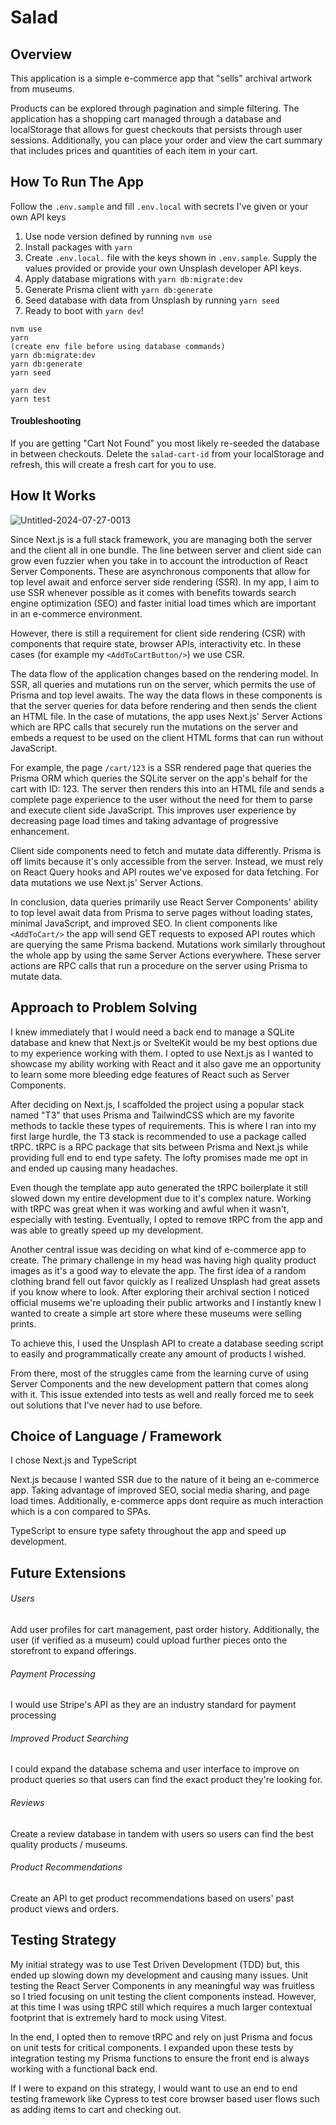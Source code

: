 #  Salad

## Overview
This application is a simple e-commerce app that "sells" archival artwork from museums.

Products can be explored through pagination and simple filtering. The application has a shopping cart managed through a database and localStorage that allows for guest checkouts that persists through user sessions. Additionally, you can place your order and view the cart summary that includes prices and quantities of each item in your cart.

## How To Run The App

Follow the `.env.sample` and fill `.env.local` with secrets I've given or your own API keys

1. Use node version defined by running `nvm use`
2. Install packages with `yarn`
3. Create `.env.local.` file with the keys shown in `.env.sample`. Supply the values provided or provide your own Unsplash developer API keys.
4. Apply database migrations with `yarn db:migrate:dev`
5. Generate Prisma client with `yarn db:generate`
6. Seed database with data from Unsplash by running `yarn seed`
7. Ready to boot with `yarn dev`!


```
nvm use
yarn
(create env file before using database commands)
yarn db:migrate:dev
yarn db:generate
yarn seed

yarn dev
yarn test
```

#### Troubleshooting
If you are getting "Cart Not Found" you most likely re-seeded the database in between checkouts. Delete the `salad-cart-id` from your localStorage and refresh, this will create a fresh cart for you to use.

## How It Works
![Untitled-2024-07-27-0013](https://github.com/user-attachments/assets/c92bd946-6454-4692-8d02-12c355245b26)

Since Next.js is a full stack framework, you are managing both the server and the client all in one bundle. The line between server and client side can grow even fuzzier
when you take in to account the introduction of React Server Components. These are asynchronous components that allow for top level await and enforce server side rendering (SSR). In my app, I aim to use SSR whenever possible as it comes with benefits towards search engine optimization (SEO) and faster initial load times which are important in an e-commerce environment.

However, there is still a requirement for client side rendering (CSR) with components that require state, browser APIs, interactivity etc. In these cases (for example my `<AddToCartButton/>`) we use CSR.

The data flow of the application changes based on the rendering model. In SSR, all queries and mutations run on the server, which permits the use of Prisma and top level awaits. The way the data flows in these components is that the server queries for data before rendering and then sends the client an HTML file. In the case of mutations, the app uses Next.js' Server Actions which are RPC calls that securely run the mutations on the server and embeds a request to be used on the client HTML forms that can run without JavaScript.

For example, the page `/cart/123` is a SSR rendered page that queries the Prisma ORM which queries the SQLite server on the app's behalf for the cart with ID: 123. The server then renders this into an HTML file and sends a complete page experience to the user without the need for them to parse and execute client side JavaScript. This improves user experience by decreasing page load times and taking advantage of progressive enhancement.

Client side components need to fetch and mutate data differently. Prisma is off limits because it's only accessible from the server. Instead, we must rely on React Query hooks and API routes we've exposed for data fetching. For data mutations we use Next.js' Server Actions.

In conclusion, data queries primarily use React Server Components' ability to top level await data from Prisma to serve pages without loading states, minimal JavaScript, and improved SEO. In client components like `<AddToCart/>` the app will send GET requests to exposed API routes which are querying the same Prisma backend. Mutations work similarly throughout the whole app by using the same Server Actions everywhere. These server actions are RPC calls that run a procedure on the server using Prisma to mutate data.

## Approach to Problem Solving
I knew immediately that I would need a back end to manage a SQLite database and knew that Next.js or SvelteKit  would be my best options due to my experience working with them. I opted to use Next.js as I wanted to showcase my ability working with React and it also gave me an opportunity to learn some more bleeding edge features of React such as Server Components.

After deciding on Next.js, I scaffolded the project using a popular stack named "T3" that uses Prisma and TailwindCSS which are my favorite methods to tackle these types of requirements. This is where I ran into my first large hurdle, the T3 stack is recommended to use a package called tRPC. tRPC is a RPC package that sits between Prisma and Next.js while providing full end to end type safety. The lofty promises made me opt in and ended up causing many headaches.

Even though the template app auto generated the tRPC boilerplate it still slowed down my entire development due to it's complex nature. Working with tRPC was great when it was working and awful when it wasn't, especially with testing. Eventually, I opted to remove tRPC from the app and was able to greatly speed up my development.

Another central issue was deciding on what kind of e-commerce app to create. The primary challenge in my head was having high quality product images as it's a good way to elevate the app. The first idea of a random clothing brand fell out favor quickly as I realized Unsplash had great assets if you know where to look. After exploring their archival section I noticed official musems we're uploading their public artworks and I instantly knew I wanted to create a simple art store where these museums were selling prints.

To achieve this, I used the Unsplash API to create a database seeding script to easily and programmatically create any amount of products I wished.

From there, most of the struggles came from the learning curve of using Server Components and the new development pattern that comes along with it. This issue extended into tests as well and really forced me to seek out solutions that I've never had to use before.

## Choice of Language / Framework
I chose Next.js and TypeScript

Next.js because I wanted SSR due to the nature of it being an e-commerce app. Taking advantage of improved SEO, social media sharing, and page load times. Additionally, e-commerce apps dont require as much interaction which is a con compared to SPAs.

TypeScript to ensure type safety throughout the app and speed up development.

## Future Extensions
###### Users
Add user profiles for cart management, past order history. Additionally, the user (if verified as a museum) could upload further pieces onto the storefront to expand offerings.
###### Payment Processing
I would use Stripe's API as they are an industry standard for payment processing
###### Improved Product Searching
I could expand the database schema and user interface to improve on product queries so that users can find the exact product they're looking for.
###### Reviews
Create a review database in tandem with users so users can find the best quality products / museums.
###### Product Recommendations
Create an API to get product recommendations based on users' past product views and orders.

## Testing Strategy
My initial strategy was to use Test Driven Development (TDD) but, this ended up slowing down my development and causing many issues. Unit testing the React Server Components in any meaningful way was fruitless so I tried focusing on unit testing the client components instead. However, at this time I was using tRPC still which requires a much larger contextual footprint that is extremely hard to mock using Vitest.

In the end, I opted then to remove tRPC and rely on just Prisma and focus on unit tests for critical components. I expanded upon these tests by integration testing my Prisma functions to ensure the front end is always working with a functional back end.

If I were to expand on this strategy, I would want to use an end to end testing framework like Cypress to test core browser based user flows such as adding items to cart and checking out.
